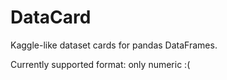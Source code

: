 # DataCard

Kaggle-like dataset cards for pandas DataFrames.

Currently supported format: only numeric :(
